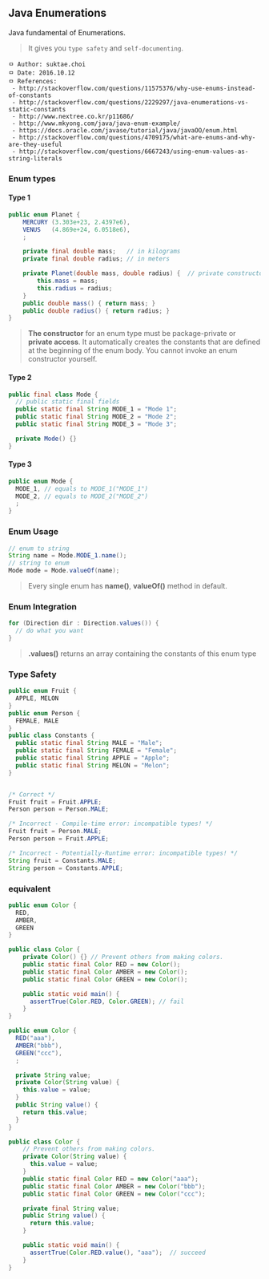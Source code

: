 ## Java Enumerations
Java fundamental of Enumerations.

> It gives you `type safety` and `self-documenting`.

```
ㅁ Author: suktae.choi
ㅁ Date: 2016.10.12
ㅁ References:
 - http://stackoverflow.com/questions/11575376/why-use-enums-instead-of-constants
 - http://stackoverflow.com/questions/2229297/java-enumerations-vs-static-constants
 - http://www.nextree.co.kr/p11686/
 - http://www.mkyong.com/java/java-enum-example/
 - https://docs.oracle.com/javase/tutorial/java/javaOO/enum.html
 - http://stackoverflow.com/questions/4709175/what-are-enums-and-why-are-they-useful
 - http://stackoverflow.com/questions/6667243/using-enum-values-as-string-literals
```

### Enum types
#### Type 1
```java
public enum Planet {
    MERCURY (3.303e+23, 2.4397e6),
    VENUS   (4.869e+24, 6.0518e6),
    ;

    private final double mass;   // in kilograms
    private final double radius; // in meters

    private Planet(double mass, double radius) {  // private constructor
        this.mass = mass;
        this.radius = radius;
    }
    public double mass() { return mass; }
    public double radius() { return radius; }
}
```

> **The constructor** for an enum type must be package-private or **private access**. It automatically creates the constants that are defined at the beginning of the enum body. You cannot invoke an enum constructor yourself.

#### Type 2
```java
public final class Mode {
  // public static final fields
  public static final String MODE_1 = "Mode 1";
  public static final String MODE_2 = "Mode 2";
  public static final String MODE_3 = "Mode 3";

  private Mode() {}
}
```

#### Type 3
```java
public enum Mode {
  MODE_1, // equals to MODE_1("MODE_1")
  MODE_2, // equals to MODE_2("MODE_2")
  ;
}
```

### Enum Usage
```java
// enum to string
String name = Mode.MODE_1.name();
// string to enum
Mode mode = Mode.valueOf(name);
```
> Every single enum has **name()**, **valueOf()** method in default.


### Enum Integration
```java
for (Direction dir : Direction.values()) {
  // do what you want
}
```
> **.values()** returns an array containing the constants of this enum type

### Type Safety
```java
public enum Fruit {
  APPLE, MELON
}
public enum Person {
  FEMALE, MALE
}
public class Constants {
  public static final String MALE = "Male";
  public static final String FEMALE = "Female";
  public static final String APPLE = "Apple";
  public static final String MELON = "Melon";
}


/* Correct */
Fruit fruit = Fruit.APPLE;
Person person = Person.MALE;

/* Incorrect - Compile-time error: incompatible types! */
Fruit fruit = Person.MALE;
Person person = Fruit.APPLE;

/* Incorrect - Potentially-Runtime error: incompatible types! */
String fruit = Constants.MALE;
String person = Constants.APPLE;
```

### equivalent
```java
public enum Color {
  RED,
  AMBER,
  GREEN
}

public class Color {
    private Color() {} // Prevent others from making colors.
    public static final Color RED = new Color();
    public static final Color AMBER = new Color();
    public static final Color GREEN = new Color();

    public static void main() {
      assertTrue(Color.RED, Color.GREEN); // fail
    }
}
```

```java
public enum Color {
  RED("aaa"),
  AMBER("bbb"),
  GREEN("ccc"),
  ;

  private String value;
  private Color(String value) {
    this.value = value;
  }
  public String value() {
    return this.value;
  }
}

public class Color {
    // Prevent others from making colors.
    private Color(String value) {
      this.value = value;
    }
    public static final Color RED = new Color("aaa");
    public static final Color AMBER = new Color("bbb");
    public static final Color GREEN = new Color("ccc");

    private final String value;
    public String value() {
      return this.value;
    }

    public static void main() {
      assertTrue(Color.RED.value(), "aaa");  // succeed
    }
}
```
